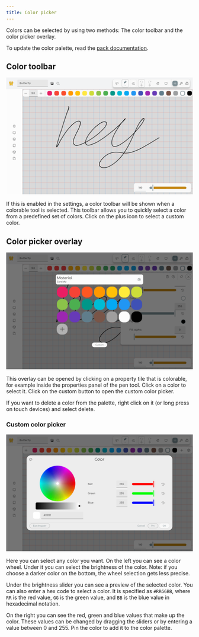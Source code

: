 ```yaml
---
title: Color picker
---
```


Colors can be selected by using two methods: The color toolbar and the color picker overlay.

To update the color palette, read the [pack documentation](/docs/v2/pack).

## Color toolbar

![Color toolbar](color_toolbar.png)

If this is enabled in the settings, a color toolbar will be shown when a colorable tool is selected. This toolbar allows you to quickly select a color from a predefined set of colors. Click on the plus icon to select a custom color.

## Color picker overlay

![Color picker overlay](color_picker_overlay.png)

This overlay can be opened by clicking on a property tile that is colorable, for example inside the properties panel of the pen tool. Click on a color to select it. Click on the custom button to open the custom color picker.

If you want to delete a color from the palette, right click on it (or long press on touch devices) and select delete.

### Custom color picker

![Custom color picker](color_picker.png)

Here you can select any color you want. On the left you can see a color wheel. Under it you can select the brightness of the color.
Note: if you choose a darker color on the bottom, the wheel selection gets less precise.

Under the brightness slider you can see a preview of the selected color. You can also enter a hex code to select a color. It is specified as `#RRGGBB`, where `RR` is the red value, `GG` is the green value, and `BB` is the blue value in hexadecimal notation.

On the right you can see the red, green and blue values that make up the color. These values can be changed by dragging the sliders or by entering a value between 0 and 255. Pin the color to add it to the color palette.
